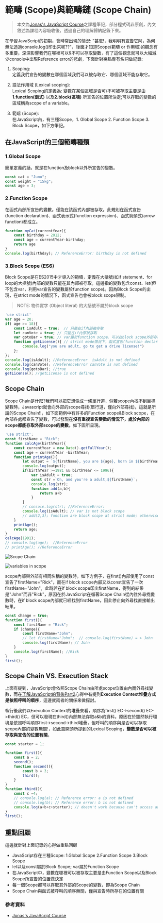 # 範疇 (Scope)與範疇鏈 (Scope Chain)

> 本文為[Jonas's JavaScript Course](https://www.udemy.com/course/the-complete-javascript-course/)之課程筆記，部分程式碼非原創，內文敘述為課程內容吸收後，透過自己的理解歸納記錄下來。

在學習JavaScript的初期，會時常出現的情況: "甚麼!，我明明有宣告它阿，為何無法透過console.log()印出來呢??"，後面才知道Scope(範疇 or 作用域)的觀念有多重要，深深影響我們在哪裡可以&不可以存取變數，有了這個觀念就可以大幅減少console中出現Reference error的悲劇，下面針對幾點專有名詞做紀錄:

1. Scoping:  
定義我們宣告的變數在哪個區域我們可以被存取它、哪個區域不能存取它。

2. 語法作用域 (Lexical scoping):  
Lexical Scoping的定義為: 變數在某個區域是否可/不可被存取主要是由**1.function(函式)** 以及**2.block(區塊)** 所宣告的位置所決定;可以存取的變數的區域稱為scope of a variable。

3. 範疇 (Scope):  
在JavaScript內，有三種Scope，1. Global Scope 2. Function Scope 3. Block Scope，如下方筆記。


## 在JavaScript的三個範疇種類

### 1.Global Scope
簡單定義的話，就是在function及block以外所宣告的變數。

```js
const cat = "Jumo";
const weight = "15kg";
const age = 3;
```

### 2.Function Scope
在函式內部所宣告的變數，僅能在該函式內部被存取，此規則在函式宣告(function declaration)、函式表示式(function expression)、函式箭頭式(arrow function)都成立。

```js
function myCat(currentYear){
    const birthday = 2012;
    const age = currentYear-birthday;
    return age
}
console.log(birthday); // ReferenceError: birthday is not defined
```


### 3.Block Scope (ES6)

Block Scope是在ES2015中才導入的範疇，定義在大括號(如if statement、for loop的大括號)內部的變數只能在其內部被存取，這邊指的變數包含const、let(但不包含var，利用var宣告的變數屬於function scope)。因為Block Scope的出現，在strict mode的情況下，函式宣告也會被block scope限制。

>NOTE: 物件實字 (Object literal) 的大括號不屬於block scope

```js
'use strict'
var age = 20;
if( age >= 18){
    const isAdult = true;  // 只能在if內部被存取
    let canVote = true; // 只能在if內部被存取
    var gotoBar = true; // var屬於function scope，可以在block scope外部存取
    function getLicense(){ // strict mode情況下，函式宣告(function declaration)也屬於block scope
        console.log("you are adult, go to get a drive license!")
    };
};
console.log(isAdult); //ReferenceError  isAdult is not defined
console.log(canVote); //ReferenceError canVote is not defined
console.log(gotoBar); //true
getLicense(); //getLicense is not defined
```
## Scope Chain
Scope Chain是什麼?我們可以把它想像成一條單行道，倘若scope內找不到目標變數時，Javascript就會向外部的scope尋找(單行道，僅向外部尋找)，這就是所謂的Scope Chain!!，如下面範例中有許多的Function scope&Block scope，在內部各處都宣告了變數，可以發現在**沒有重複宣告變數的情況下，處於內部的scope都能存取外部scope的變數**，如下圖所呈現。

```js
'use strict';
const firstName = "Rick";
function calcAge(birthYear){
    const currentYear = new Date().getFullYear();
    const age = currentYear -birthYear;
    function printAge(){
        let output = `${firstName}, you are ${age}, born in ${birthYear}`;
        console.log(output);
        if(birthYear >=1981 && birthYear <= 1996){
            var isAdult = true;
            const str =`Oh, and you're a adult,${firstName}`;
            console.log(str);
            function add(a,b){
                return a+b
            }
        }
        // console.log(str); //ReferenceError:
        console.log(isAdult); // var is not block scope
        // add(2,3); function are block scope at strict mode; otherwise:function scope
    }
    printAge();
    return age;
}
calcAge(1991);
// console.log(age);  //ReferenceError
// printAge(); //ReferenceError
```

![Scope Chain](https://github.com/ChiuWeiChung/IMGTANK/blob/main/scope/scopechain.png?raw=true)


![variables in scope](https://github.com/ChiuWeiChung/IMGTANK/blob/main/scope/variables%20in%20scope.png?raw=true)

scope內部與外部有相同名稱的變數時，如下方例子，在first()內部使用了const宣告了firstName="Rick"，而在if block scope內部又以const宣告了一次firstName="John"，此時若在if block scope印出firstName，得到的結果是"John"而非"Rick"，原因在於JavaScript在循著Scope Chain從內往外尋找變數時，在if block scope內部就已經找到firstName，因此停止向外尋找直接輸出結果。

```js
const change = true;
function first(){
    const firstName = "Rick";
    if (change){
        const firstName="John";   
        // let firstName="John";  // console.log(firstName) = > John 
        console.log(firstName); // John
    }
    console.log(firstName); //Rick
}
first();
```

## Scope Chain VS. Execution Stack
上面有提到，JavaScript會依照Scope Chain由所處scope位置由內而外尋找變數，而在[了解JavaScript的背後Part2]()心得中有提到**Execution Context堆疊方式是依照呼叫的順序**，這邊就兩者的關係來做探討。

執行後我們以Execution Context的堆疊來看，順序為first() EC->second() EC->third() EC，但可以發現在third()內部無法存取a&b的資料，原因在於雖然執行環境是依照呼叫順序first->second->third堆疊，但呼叫的順序與是否可以存取scope內部的變數無關!，如此篇開頭所提到的Lexical Scoping，**變數是否可以被存取與宣告的位置有關**。

```js
const starter = 1;

function first(){
    const a = 2;
    second();
    function second(){
        const b = 3;
        third();
    }
}
function third(){
    const c =4;
    // console.log(a); // Reference error: a is not defined 
    // console.log(b); // Reference error: b is not defined 
    console.log(a+b+c+starter); // doesn't work because can't access a&b
}
first();
```

## 重點回顧

這邊就針對上面記錄的心得做重點回顧
* JavaScript存在三種Scope: 1.Global Scope 2.Function Scope 3.Block Scope
* let以及const屬於Block Scope; var屬於Function Scope
* 在JavaScript中，變數在哪裡可以被存取主要是由Function Scope以及Block Scope所宣告的位置做決定
* 每一個Scope都可以存取其外部的Scope的變數，即為Scope Chain
* Scope Chain與函式被呼叫的順序無關，僅與宣告時所存在的位置有關

### 參考資料
* [Jonas's JavaScript Course](https://www.udemy.com/course/the-complete-javascript-course/)